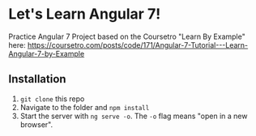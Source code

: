 # Let's Learn Angular 7!
Practice Angular 7 Project based on the Coursetro "Learn By Example" here: https://coursetro.com/posts/code/171/Angular-7-Tutorial---Learn-Angular-7-by-Example

## Installation
1. `git clone` this repo
2. Navigate to the folder and `npm install`
3. Start the server with `ng serve -o`.  The `-o` flag means "open in a new browser".
